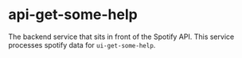 # api-get-some-help

The backend service that sits in front of the Spotify API. This service processes spotify data for `ui-get-some-help`.

